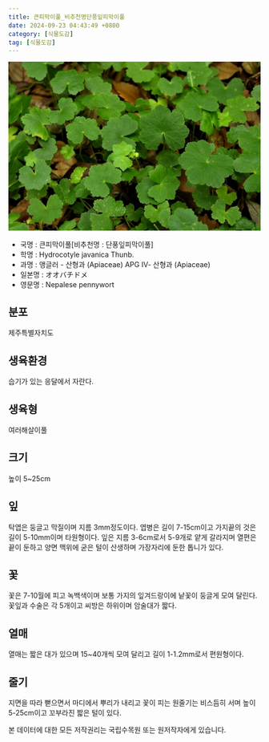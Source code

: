 ```yaml
---
title: 큰피막이풀_비추천명단풍잎피막이풀
date: 2024-09-23 04:43:49 +0800
category: [식물도감]
tag: [식물도감]
---
```




![큰피막이풀[비추천명 : 단풍잎피막이풀]](/assets/img/fileUpload/plants/basic/Umbelliferae/Hydrocotyle/8212/8212_1_th2.JPG)
- 국명 : 큰피막이풀[비추천명 : 단풍잎피막이풀]
- 학명 : Hydrocotyle javanica Thunb.
- 과명 : 앵글러 - 산형과 (Apiaceae) APG Ⅳ- 산형과 (Apiaceae)
- 일본명 : オオバチドメ
- 영문명 : Nepalese pennywort


## 분포
제주특별자치도
## 생육환경
습기가 있는 응달에서 자란다.
## 생육형
여러해살이풀 
## 크기
높이 5~25cm
## 잎
탁엽은 둥글고 막질이며 지름 3mm정도이다. 엽병은 길이 7-15cm이고 가지끝의 것은 길이 5-10mm이며 타원형이다. 잎은 지름 3-6cm로서 5-9개로 얕게 갈라지며 열편은 끝이 둔하고 양면 맥위에 굳은 털이 산생하며 가장자리에 둔한 톱니가 있다.
## 꽃
꽃은 7-10월에 피고 녹백색이며 보통 가지의 잎겨드랑이에 낱꽃이 둥글게 모여 달린다. 꽃잎과 수술은 각 5개이고 씨방은 하위이며 암술대가 짧다.
## 열매
열매는 짧은 대가 있으며 15~40개씩 모여 달리고 길이 1-1.2mm로서 편원형이다.
## 줄기
지면을 따라 뻗으면서 마디에서 뿌리가 내리고 꽃이 피는 원줄기는 비스듬히 서며 높이 5-25cm이고 꼬부라진 짧은 털이 있다.






본 데이터에 대한 모든 저작권리는 국립수목원 또는 원저작자에게 있습니다.

